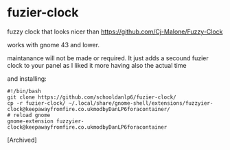 # fuzier-clock
fuzzy clock that looks nicer than https://github.com/Cj-Malone/Fuzzy-Clock

works with gnome 43 and lower.

maintanance will not be made or required. It just adds a secound fuzier clock to your panel as I liked it more having also the actual time

and installing:
```
#!/bin/bash
git clone https://github.com/schooldanlp6/fuzier-clock/
cp -r fuzier-clock/ ~/.local/share/gnome-shell/extensions/fuzzyier-clock@keepawayfromfire.co.ukmodbyDanLP6foracontainer/
# reload gnome
gnome-extension fuzzyier-clock@keepawayfromfire.co.ukmodbyDanLP6foracontainer
```

[Archived]
